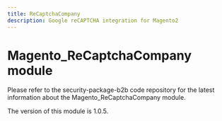 ```yaml
---
title: ReCaptchaCompany
description: Google reCAPTCHA integration for Magento2
---
```


# Magento_ReCaptchaCompany module

Please refer to the security-package-b2b code repository for the latest information about the Magento_ReCaptchaCompany module.

<InlineAlert slots="text" />
The version of this module is 1.0.5.

